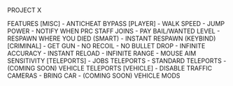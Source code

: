 
PROJECT X

FEATURES
[MISC]
    - ANTICHEAT BYPASS
[PLAYER]
    - WALK SPEED
    - JUMP POWER
    - NOTIFY WHEN PRC STAFF JOINS
    - PAY BAIL/WANTED LEVEL
    - RESPAWN WHERE YOU DIED (SMART)
    - INSTANT RESPAWN (KEYBIND)
[CRIMINAL]
    - GET GUN
    - NO RECOIL
    - NO BULLET DROP
    - INFINITE ACCURACY
    - INSTANT RELOAD
    - INFINITE RANGE
    - MOUSE AIM SENSITIVITY
[TELEPORTS]
    - JOBS TELEPORTS
    - STANDARD TELEPORTS
    - (COMING SOON) VEHICLE TELEPORTS
[VEHICLE]
    - DISABLE TRAFFIC CAMERAS
    - BRING CAR
    - (COMING SOON) VEHICLE MODS
